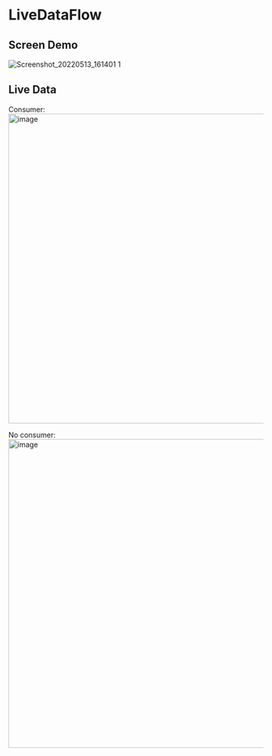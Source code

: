# LiveDataFlow

## Screen Demo

![Screenshot_20220513_161401 1](https://user-images.githubusercontent.com/45378000/168383094-c8829d0a-9c85-455c-a3d6-6956d5c1a602.png)

## Live Data
  Consumer: <img width="611" alt="image" src="https://user-images.githubusercontent.com/45378000/168383684-51dd189e-2db9-4e1f-810e-529d6e562109.png">

  No consumer: <img width="609" alt="image" src="https://user-images.githubusercontent.com/45378000/168383944-f0657d91-c894-454b-a53c-57f003cdeb40.png">


